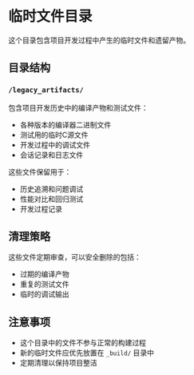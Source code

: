 # 临时文件目录

这个目录包含项目开发过程中产生的临时文件和遗留产物。

## 目录结构

### `/legacy_artifacts/`
包含项目开发历史中的编译产物和测试文件：
- 各种版本的编译器二进制文件
- 测试用的临时C源文件
- 开发过程中的调试文件
- 会话记录和日志文件

这些文件保留用于：
- 历史追溯和问题调试
- 性能对比和回归测试
- 开发过程记录

## 清理策略

这些文件定期审查，可以安全删除的包括：
- 过期的编译产物
- 重复的测试文件
- 临时的调试输出

## 注意事项

- 这个目录中的文件不参与正常的构建过程
- 新的临时文件应优先放置在 `_build/` 目录中
- 定期清理以保持项目整洁